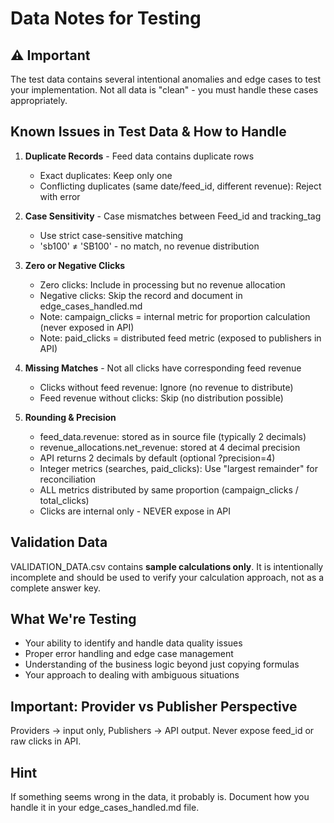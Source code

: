 # Data Notes for Testing

## ⚠️ Important

The test data contains several intentional anomalies and edge cases to test your implementation. Not all data is "clean" - you must handle these cases appropriately.

## Known Issues in Test Data & How to Handle

1. **Duplicate Records** - Feed data contains duplicate rows
   - Exact duplicates: Keep only one
   - Conflicting duplicates (same date/feed_id, different revenue): Reject with error

2. **Case Sensitivity** - Case mismatches between Feed_id and tracking_tag
   - Use strict case-sensitive matching
   - 'sb100' ≠ 'SB100' - no match, no revenue distribution

3. **Zero or Negative Clicks**
   - Zero clicks: Include in processing but no revenue allocation
   - Negative clicks: Skip the record and document in edge_cases_handled.md
   - Note: campaign_clicks = internal metric for proportion calculation (never exposed in API)
   - Note: paid_clicks = distributed feed metric (exposed to publishers in API)

4. **Missing Matches** - Not all clicks have corresponding feed revenue
   - Clicks without feed revenue: Ignore (no revenue to distribute)
   - Feed revenue without clicks: Skip (no distribution possible)

5. **Rounding & Precision**
   - feed_data.revenue: stored as in source file (typically 2 decimals)
   - revenue_allocations.net_revenue: stored at 4 decimal precision
   - API returns 2 decimals by default (optional ?precision=4)
   - Integer metrics (searches, paid_clicks): Use "largest remainder" for reconciliation
   - ALL metrics distributed by same proportion (campaign_clicks / total_clicks)
   - Clicks are internal only - NEVER expose in API

## Validation Data

VALIDATION_DATA.csv contains **sample calculations only**. It is intentionally incomplete and should be used to verify your calculation approach, not as a complete answer key.

## What We're Testing

- Your ability to identify and handle data quality issues
- Proper error handling and edge case management
- Understanding of the business logic beyond just copying formulas
- Your approach to dealing with ambiguous situations

## Important: Provider vs Publisher Perspective

Providers → input only, Publishers → API output. Never expose feed_id or raw clicks in API.

## Hint

If something seems wrong in the data, it probably is. Document how you handle it in your edge_cases_handled.md file.